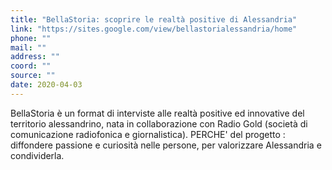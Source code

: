 ```yaml
---
title: "BellaStoria: scoprire le realtà positive di Alessandria"
link: "https://sites.google.com/view/bellastorialessandria/home"
phone: ""
mail: ""
address: ""
coord: ""
source: ""
date: 2020-04-03
---
```


BellaStoria è un format di interviste alle realtà positive ed innovative del territorio alessandrino, nata in collaborazione con Radio Gold (società di comunicazione radiofonica e giornalistica).  PERCHE' del progetto : diffondere passione e curiosità nelle persone, per valorizzare Alessandria e condividerla.
